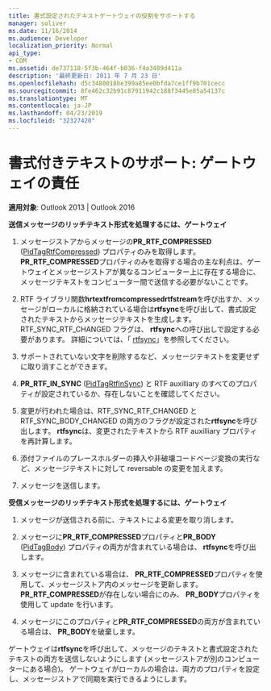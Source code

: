 ```yaml
---
title: 書式設定されたテキストゲートウェイの役割をサポートする
manager: soliver
ms.date: 11/16/2014
ms.audience: Developer
localization_priority: Normal
api_type:
- COM
ms.assetid: de737118-5f3b-464f-b036-f4a3489d411a
description: '最終更新日: 2011 年 7 月 23 日'
ms.openlocfilehash: d5c3480018be399a85ee0bfda7ce1ff9b701cecc
ms.sourcegitcommit: 8fe462c32b91c87911942c188f3445e85a54137c
ms.translationtype: MT
ms.contentlocale: ja-JP
ms.lasthandoff: 04/23/2019
ms.locfileid: "32327420"
---
```

# <a name="supporting-formatted-text-gateway-responsibilities"></a>書式付きテキストのサポート: ゲートウェイの責任

  
  
**適用対象**: Outlook 2013 | Outlook 2016 
  
 **送信メッセージのリッチテキスト形式を処理するには、ゲートウェイ**
  
1. メッセージストアからメッセージの**PR_RTF_COMPRESSED** ([PidTagRtfCompressed](pidtagrtfcompressed-canonical-property.md)) プロパティのみを取得します。 **PR_RTF_COMPRESSED**プロパティのみを取得する場合の主な利点は、ゲートウェイとメッセージストアが異なるコンピューター上に存在する場合に、メッセージテキストをコンピューター間で送信する必要がないことです。 
    
2. RTF ライブラリ関数**hrtextfromcompressedrtfstream**を呼び出すか、メッセージがローカルに格納されている場合は**rtfsync**を呼び出して、書式設定されたテキストからメッセージテキストを生成します。 RTF_SYNC_RTF_CHANGED フラグは、 **rtfsync**への呼び出しで設定する必要があります。 詳細については、「 [rtfsync](rtfsync.md)」を参照してください。
    
3. サポートされていない文字を削除するなど、メッセージテキストを変更せずに取り消すことができます。 
    
4. **PR_RTF_IN_SYNC** ([PidTagRtfInSync](pidtagrtfinsync-canonical-property.md)) と RTF auxilliary のすべてのプロパティが設定されているか、存在しないことを確認してください。
    
5. 変更が行われた場合は、RTF_SYNC_RTF_CHANGED と RTF_SYNC_BODY_CHANGED の両方のフラグが設定された**rtfsync**を呼び出します。 **rtfsync**は、変更されたテキストから RTF auxilliary プロパティを再計算します。 
    
6. 添付ファイルのプレースホルダーの挿入や非破壊コードページ変換の実行など、メッセージテキストに対して reversable の変更を加えます。
    
7. メッセージを送信します。
    
 **受信メッセージのリッチテキスト形式を処理するには、ゲートウェイ**
  
1. メッセージが送信される前に、テキストによる変更を取り消します。 
    
2. メッセージに**PR_RTF_COMPRESSED**プロパティと**PR_BODY** ([PidTagBody](pidtagbody-canonical-property.md)) プロパティの両方が含まれている場合は、 **rtfsync**を呼び出します。 
    
3. メッセージに含まれている場合は、 **PR_RTF_COMPRESSED**プロパティを使用して、メッセージストア内のメッセージを更新します。**PR_RTF_COMPRESSED**が存在しない場合にのみ、 **PR_BODY**プロパティを使用して update を行います。 
    
4. メッセージにこのプロパティと**PR_RTF_COMPRESSED**の両方が含まれている場合は、 **PR_BODY**を破棄します。
    
ゲートウェイは**rtfsync**を呼び出して、メッセージのテキストと書式設定されたテキストの両方を送信しないようにします (メッセージストアが別のコンピューターにある場合)。 ゲートウェイがローカルの場合は、両方のプロパティを設定し、メッセージストアで同期を実行できるようにします。 
  


